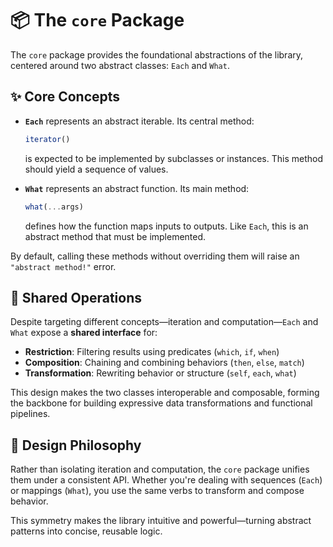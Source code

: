 # 📦 The `core` Package

The `core` package provides the foundational abstractions of the library, centered around two abstract classes: `Each` and `What`.

## ✨ Core Concepts

- **`Each`** represents an abstract iterable. Its central method:
  ```js
  iterator()
  ```
  is expected to be implemented by subclasses or instances. This method should yield a sequence of values.

- **`What`** represents an abstract function. Its main method:
  ```js
  what(...args)
  ```
  defines how the function maps inputs to outputs. Like `Each`, this is an abstract method that must be implemented.

By default, calling these methods without overriding them will raise an `"abstract method!"` error.

## 🧰 Shared Operations

Despite targeting different concepts—iteration and computation—`Each` and `What` expose a **shared interface** for:
- **Restriction**: Filtering results using predicates (`which`, `if`, `when`)
- **Composition**: Chaining and combining behaviors (`then`, `else`, `match`)
- **Transformation**: Rewriting behavior or structure (`self`, `each`, `what`)

This design makes the two classes interoperable and composable, forming the backbone for building expressive data transformations and functional pipelines.

## 🔄 Design Philosophy

Rather than isolating iteration and computation, the `core` package unifies them under a consistent API. Whether you're dealing with sequences (`Each`) or mappings (`What`), you use the same verbs to transform and compose behavior.

This symmetry makes the library intuitive and powerful—turning abstract patterns into concise, reusable logic.
